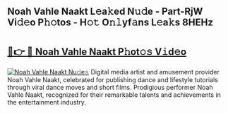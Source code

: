 ## Noah Vahle Naakt L𝚎a𝚔ed N𝚞𝚍e - Part-RjW Vi𝚍𝚎o P𝚑𝚘tos - H𝚘𝚝 O𝚗𝚕yf𝚊ns L𝚎a𝚔s 8HEHz

# <h2><a href="http://kf1zp4b.oniu.top/?m=Noah+Vahle+Naakt">🔗👉 🔴 Noah Vahle Naakt P𝚑ot𝚘𝚜 V𝚒d𝚎o</a></h2>

[![Noah Vahle Naakt Nu𝚍e𝚜](https://i.imgur.com/0qMVB7G.gif)](http://kf1zp4b.oniu.top/?m=Noah+Vahle+Naakt)
Digital media artist and amusement provider Noah Vahle Naakt, celebrated for publishing dance and lifestyle tutorials through viral dance moves and short films. Prodigious performer Noah Vahle Naakt, recognized for their remarkable talents and achievements in the entertainment industry.  
